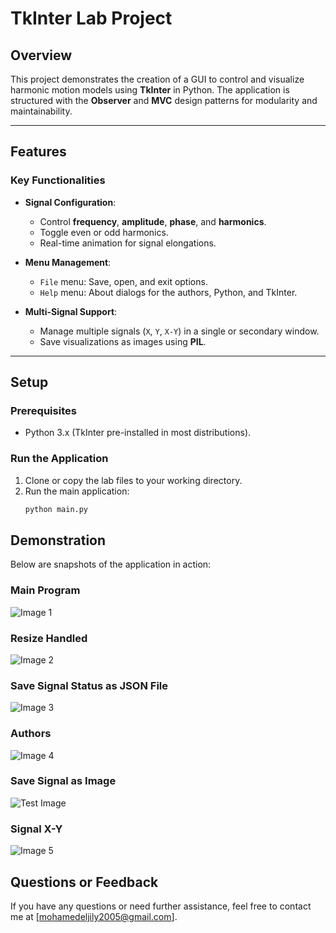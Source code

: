 # TkInter Lab Project

## Overview
This project demonstrates the creation of a GUI to control and visualize harmonic motion models using **TkInter** in Python. The application is structured with the **Observer** and **MVC** design patterns for modularity and maintainability.

---

## Features

### Key Functionalities
- **Signal Configuration**:
  - Control **frequency**, **amplitude**, **phase**, and **harmonics**.
  - Toggle even or odd harmonics.
  - Real-time animation for signal elongations.

- **Menu Management**:
  - `File` menu: Save, open, and exit options.
  - `Help` menu: About dialogs for the authors, Python, and TkInter.

- **Multi-Signal Support**:
  - Manage multiple signals (`X`, `Y`, `X-Y`) in a single or secondary window.
  - Save visualizations as images using **PIL**.

---

## Setup

### Prerequisites
- Python 3.x (TkInter pre-installed in most distributions).

### Run the Application
1. Clone or copy the lab files to your working directory.
2. Run the main application:
   ```bash
   python main.py

## Demonstration
Below are snapshots of the application in action:

### Main Program
![Image 1](demo/image1.png)

### Resize Handled
![Image 2](demo/image2.png)

### Save Signal Status as JSON File
![Image 3](demo/image3.png)

### Authors
![Image 4](demo/image4.png)

### Save Signal as Image
![Test Image](demo/test.png)

### Signal X-Y
![Image 5](demo/image5.png)


## Questions or Feedback
If you have any questions or need further assistance, feel free to contact me at [mohamedeljily2005@gmail.com].
